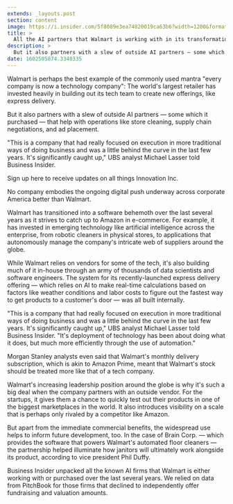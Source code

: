 ```yaml
--- 
extends: _layouts.post 
section: content 
image: https://i.insider.com/5f8089e3ea74820019ca63b6?width=1200&format=jpeg 
title: > 
  All the AI partners that Walmart is working with in its transformation from retail giant to software powerhouse 
description: > 
  But it also partners with a slew of outside AI partners — some which it purchased — that help with operations like store cleaning, supply chain negotiations, and ad placement."This is a company that had really focused on execution in more traditional ways of doing business and was a little behind the curve in the last few years.Walmart has transitioned into a software behemoth over the last several years as it strives to catch up to Amazon in e-commerce.Walmart's increasing leadership position around the globe is why it's such a big deal when the company partners with an outside vendor.Business Insider unpacked all the known AI firms that Walmart is either working with or purchased over the last several years. 
date: 1602505874.3340335 
--- 
```

Walmart is perhaps the best example of the commonly used mantra "every company is now a technology company": The world's largest retailer has invested heavily in building out its tech team to create new offerings, like express delivery.

But it also partners with a slew of outside AI partners — some which it purchased — that help with operations like store cleaning, supply chain negotiations, and ad placement.

"This is a company that had really focused on execution in more traditional ways of doing business and was a little behind the curve in the last few years. It's significantly caught up," UBS analyst Michael Lasser told Business Insider.

Sign up here to receive updates on all things Innovation Inc.

No company embodies the ongoing digital push underway across corporate America better than Walmart.

Walmart has transitioned into a software behemoth over the last several years as it strives to catch up to Amazon in e-commerce. For example, it has invested in emerging technology like artificial intelligence across the enterprise, from robotic cleaners in physical stores, to applications that autonomously manage the company's intricate web of suppliers around the globe.

While Walmart relies on vendors for some of the tech, it's also building much of it in-house through an army of thousands of data scientists and software engineers. The system for its recently-launched express delivery offering — which relies on AI to make real-time calculations based on factors like weather conditions and labor costs to figure out the fastest way to get products to a customer's door — was all built internally.

"This is a company that had really focused on execution in more traditional ways of doing business and was a little behind the curve in the last few years. It's significantly caught up," UBS analyst Michael Lasser told Business Insider. "It's deployment of technology has been about doing what it does, but much more efficiently through the use of automation."

Morgan Stanley analysts even said that Walmart's monthly delivery subscription, which is akin to Amazon Prime, meant that Walmart's stock should be treated more like that of a tech company.

Walmart's increasing leadership position around the globe is why it's such a big deal when the company partners with an outside vendor. For the startups, it gives them a chance to quickly test out their products in one of the biggest marketplaces in the world. It also introduces visibility on a scale that is perhaps only rivaled by a competitor like Amazon.

But apart from the immediate commercial benefits, the widespread use helps to inform future development, too. In the case of Brain Corp. — which provides the software that powers Walmart's automated floor cleaners — the partnership helped illuminate how janitors will ultimately work alongside its product, according to vice president Phil Duffy.

Business Insider unpacked all the known AI firms that Walmart is either working with or purchased over the last several years. We relied on data from PitchBook for those firms that declined to independently offer fundraising and valuation amounts.